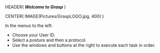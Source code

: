 HEADER( *__Welcome to Grasp__* )

CENTER( IMAGE(Pictures/GraspLOGO.jpg, 400) )

In the menus to the left:

- Choose your User ID.
- Select a posture and then a protocol.
- Use the windows and buttons at the right to execute each task in order.
